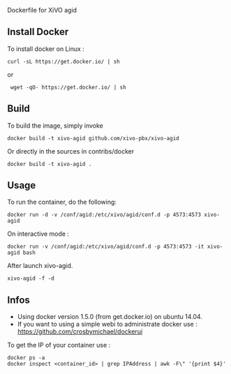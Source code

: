 Dockerfile for XiVO agid

## Install Docker

To install docker on Linux :

    curl -sL https://get.docker.io/ | sh
 
 or
 
     wget -qO- https://get.docker.io/ | sh

## Build

To build the image, simply invoke

    docker build -t xivo-agid github.com/xivo-pbx/xivo-agid

Or directly in the sources in contribs/docker

    docker build -t xivo-agid .
  
## Usage

To run the container, do the following:

    docker run -d -v /conf/agid:/etc/xivo/agid/conf.d -p 4573:4573 xivo-agid

On interactive mode :

    docker run -v /conf/agid:/etc/xivo/agid/conf.d -p 4573:4573 -it xivo-agid bash

After launch xivo-agid.

    xivo-agid -f -d

## Infos

- Using docker version 1.5.0 (from get.docker.io) on ubuntu 14.04.
- If you want to using a simple webi to administrate docker use : https://github.com/crosbymichael/dockerui

To get the IP of your container use :

    docker ps -a
    docker inspect <container_id> | grep IPAddress | awk -F\" '{print $4}'
